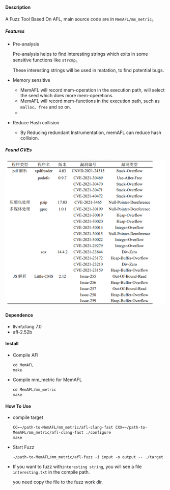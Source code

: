 #### 													Description

A Fuzz Tool Based On AFL, main source code are in `MemAFL/mm_metric`。

##### Features

* Pre-analysis

  Pre-analysis helps to find interesting strings which exits in some sensitive functions like `strcmp`。

  These interesting strings will be used in matation, to find potential bugs.

* Memory sensitive
  * MemAFL will record mem-operation in the execution path, will select the seed which does more mem-operetions.
  * MemAFL will record mem-functions in the execution path, such as `malloc`、`free` and so on.
  * 
* Reduce Hash collision
  * By Reducing redundant Instrumentation, memAFL can reduce hash collision.

##### Found CVEs

![](testcases\images\png\cve.png)



#### Dependence

* llvm\clang 7.0
* afl-2.52b

#### Install

* Compile AFl

  ```
  cd MemAFL
  make
  ```

* Compile mm_metric for MemAFL

  ```
  cd MemAFL/mm_metric
  make
  ```

#### How To Use

* compile target

  ```
  CC=~/path-to-MemAFL/mm_metric/afl-clang-fast CXX=~/path-to-MemAFL/mm_metric/afl-clang-fast ./configure
  make
  ```

* Start Fuzz

  ```
  ~/path-to-MemAFL/mm_metric/afl-fuzz -i input -o output -- ./target
  ```

* If you want to fuzz with`interesting string`, you will see a file `interesting.txt` in the compile path.

  you need copy the file to the fuzz work dir.

